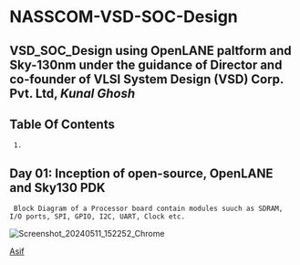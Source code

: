 # NASSCOM-VSD-SOC-Design
## VSD_SOC_Design using OpenLANE paltform and Sky-130nm under the guidance of Director and co-founder of VLSI System Design (VSD) Corp. Pvt. Ltd, *Kunal Ghosh*

## Table Of Contents
     1.

     
## Day 01: Inception of open-source, OpenLANE and Sky130 PDK

     Block Diagram of a Processor board contain modules suuch as SDRAM, I/O ports, SPI, GPIO, I2C, UART, Clock etc. 
![Screenshot_20240511_152252_Chrome](https://github.com/asifasifmd/NASSCOM-VSD-SOC-Design/assets/154309294/9f780c9f-e933-45c8-8fd6-3a7638585654)


[Asif](https://github.com/asifasifmd/NASSCOM-VSD-SOC-Design/blob/main/README.md#nasscom-vsd-soc-design)


